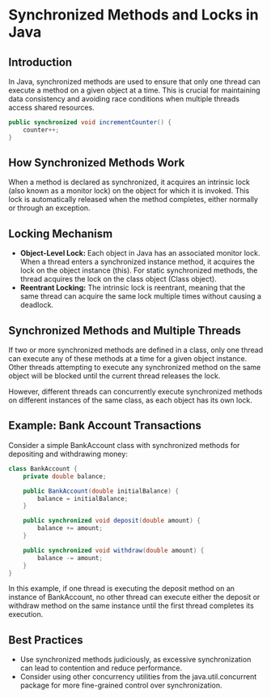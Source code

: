 # Synchronized Methods and Locks in Java
## Introduction
In Java, synchronized methods are used to ensure that only one thread can execute a method on a given object at a time. This is crucial for maintaining data consistency and avoiding race conditions when multiple threads access shared resources.

```java
public synchronized void incrementCounter() {
    counter++;
}
```
## How Synchronized Methods Work
When a method is declared as synchronized, it acquires an intrinsic lock (also known as a monitor lock) on the object for which it is invoked. This lock is automatically released when the method completes, either normally or through an exception.

## Locking Mechanism
- **Object-Level Lock:** Each object in Java has an associated monitor lock. When a thread enters a synchronized instance method, it acquires the lock on the object instance (this). For static synchronized methods, the thread acquires the lock on the class object (Class object).
- **Reentrant Locking:** The intrinsic lock is reentrant, meaning that the same thread can acquire the same lock multiple times without causing a deadlock.

## Synchronized Methods and Multiple Threads
If two or more synchronized methods are defined in a class, only one thread can execute any of these methods at a time for a given object instance. Other threads attempting to execute any synchronized method on the same object will be blocked until the current thread releases the lock.

However, different threads can concurrently execute synchronized methods on different instances of the same class, as each object has its own lock.

## Example: Bank Account Transactions
Consider a simple BankAccount class with synchronized methods for depositing and withdrawing money:

```java
class BankAccount {
    private double balance;

    public BankAccount(double initialBalance) {
        balance = initialBalance;
    }

    public synchronized void deposit(double amount) {
        balance += amount;
    }

    public synchronized void withdraw(double amount) {
        balance -= amount;
    }
}
```
In this example, if one thread is executing the deposit method on an instance of BankAccount, no other thread can execute either the deposit or withdraw method on the same instance until the first thread completes its execution.

## Best Practices
- Use synchronized methods judiciously, as excessive synchronization can lead to contention and reduce performance.
- Consider using other concurrency utilities from the java.util.concurrent package for more fine-grained control over synchronization.
